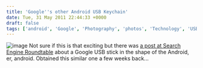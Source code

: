 ```yaml
---
title: 'Google''s other Android USB Keychain'
date: Tue, 31 May 2011 22:44:33 +0000
draft: false
tags: ['android', 'Google', 'Photography', 'photos', 'Technology', 'USB']
---
```


![image](http://www.tombush.co.uk/wp-content/uploads/2011/05/wpid-1306881648127.jpg) Not sure if this is that exciting but there was [a post at Search Engine Roundtable](http://www.seroundtable.com/photos/android-usb-keychain-13454.html) about a Google USB stick in the shape of the Android, er, android. Obtained this similar one a few weeks back...